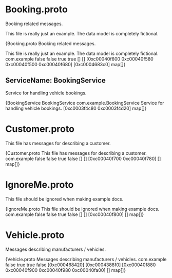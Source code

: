 <!-- case3.tmpl -->



# Booking.proto
Booking related messages.

This file is really just an example. The data model is completely
fictional.

{Booking.proto Booking related messages.

This file is really just an example. The data model is completely
fictional. com.example false false true true [] [] [0xc00040f600 0xc00040f580 0xc00040f500 0xc00040f680] [0xc0004683c0] map[]}


## ServiceName: BookingService
Service for handling vehicle bookings.

{BookingService BookingService com.example.BookingService Service for handling vehicle bookings. [0xc0003f4c80 0xc0003f4d20] map[]}
 <!-- end Services -->



# Customer.proto
This file has messages for describing a customer.

{Customer.proto This file has messages for describing a customer. com.example false false true false [] [] [0xc00040f700 0xc00040f780] [] map[]}
 <!-- end Services -->



# IgnoreMe.proto
This file should be ignored when making example docs.

{IgnoreMe.proto This file should be ignored when making example docs. com.example false false true false [] [] [0xc00040f800] [] map[]}
 <!-- end Services -->



# Vehicle.proto
Messages describing manufacturers / vehicles.

{Vehicle.proto Messages describing manufacturers / vehicles. com.example false true true false [0xc000468420] [0xc0004388f0] [0xc00040f880 0xc00040f900 0xc00040f980 0xc00040fa00] [] map[]}
 <!-- end Services -->
 <!-- end Files -->